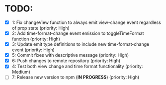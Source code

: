 # TODO:

- [x] 1: Fix changeView function to always emit view-change event regardless of prop state (priority: High)
- [x] 2: Add time-format-change event emission to toggleTimeFormat function (priority: High)
- [x] 3: Update emit type definitions to include new time-format-change event (priority: High)
- [x] 5: Commit fixes with descriptive message (priority: High)
- [x] 6: Push changes to remote repository (priority: High)
- [x] 4: Test both view change and time format functionality (priority: Medium)
- [ ] 7: Release new version to npm (**IN PROGRESS**) (priority: High)
